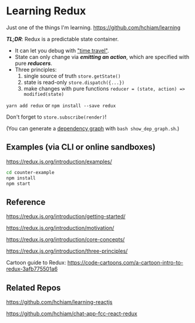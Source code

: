 # Learning Redux

Just one of the things I'm learning. <https://github.com/hchiam/learning>

**_TL;DR_**: Redux is a predictable state container.

* It can let you debug with ["time travel"](https://github.com/reduxjs/redux-devtools).
* State can only change via **_emitting an action_**, which are specified with pure **_reducers_**.
* Three principles:
  1. single source of truth `store.getState()`
  2. state is read-only `store.dispatch({...})`
  3. make changes with pure functions `reducer = (state, action) => modified(state)`

`yarn add redux` or `npm install --save redux`

Don't forget to `store.subscribe(render)`!

(You can generate a [dependency graph](https://github.com/hchiam/learning-dependency-cruiser) with `bash show_dep_graph.sh`.)

## Examples (via CLI or online sandboxes)

<https://redux.js.org/introduction/examples/>

```bash
cd counter-example
npm install
npm start
```

## Reference

<https://redux.js.org/introduction/getting-started/>

<https://redux.js.org/introduction/motivation/>

<https://redux.js.org/introduction/core-concepts/>

<https://redux.js.org/introduction/three-principles/>

Cartoon guide to Redux: <https://code-cartoons.com/a-cartoon-intro-to-redux-3afb775501a6>

## Related Repos

<https://github.com/hchiam/learning-reactjs>

<https://github.com/hchiam/chat-app-fcc-react-redux>
